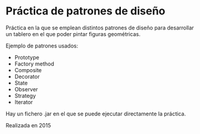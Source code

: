 # Práctica de patrones de diseño

Práctica en la que se emplean distintos patrones de diseño para desarrollar un tablero en el que poder pintar figuras geométricas.

Ejemplo de patrones usados:

- Prototype
- Factory method
- Composite
- Decorator
- State
- Observer
- Strategy
- Iterator

Hay un fichero .jar en el que se puede ejecutar directamente la práctica.

Realizada en 2015